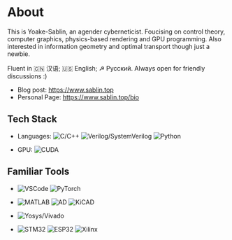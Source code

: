 # About

This is Yoake-Sablin, an agender cyberneticist. Foucising on control theory, computer graphics, physics-based rendering and GPU programming. Also interested in information geometry and optimal transport though just a newbie. 

Fluent in 🇨🇳 汉语; 🇺🇸 English; ☭ Русский. Always open for friendly discussions :)

- Blog post: https://www.sablin.top
- Personal Page: https://www.sablin.top/bio

## Tech Stack

* Languages: ![C/C++](https://img.shields.io/badge/-C/C++-white?style=flat-square&logo=c) 
![Verilog/SystemVerilog](https://img.shields.io/badge/-Verilog/SystemVerilog-white?style=flat-square&logo=V)
![Python](https://img.shields.io/badge/-Python-white?style=flat-square&logo=Python)

* GPU: ![CUDA](https://img.shields.io/badge/CUDA-%2300599C.svg?logo=c%2B%2B&logoColor=green)
## Familiar Tools

* ![VSCode](https://img.shields.io/badge/-VS%20Code-007ACC?style=flat-square&logo=visual-studio-code)
  ![PyTorch](https://img.shields.io/badge/-PyTorch-grey?style=flat-square&logo=PyTorch)
* ![MATLAB](https://img.shields.io/badge/-MATLAB-blue?style=flat-square&logo=Matrix)
![AD](https://img.shields.io/badge/-Altium%20Designer-24292E?style=flat-square&logo=Altium%20Designer)
![KiCAD](https://img.shields.io/badge/-KiCad-6C0101?style=flat-square&logo=KiCad)

* ![Yosys/Vivado](https://img.shields.io/badge/-Yosys/Vivado-pink?style=flat-square)
* ![STM32](https://img.shields.io/badge/-STM32-03234B?style=flat-square&logo=STMicroelectronics) 
![ESP32](https://img.shields.io/badge/-ESP32-282423?style=flat-square&logo=Espressif)
![Xilinx](https://img.shields.io/badge/-Xilinx-E01F27?style=flat-square&logo=Xilinx)

